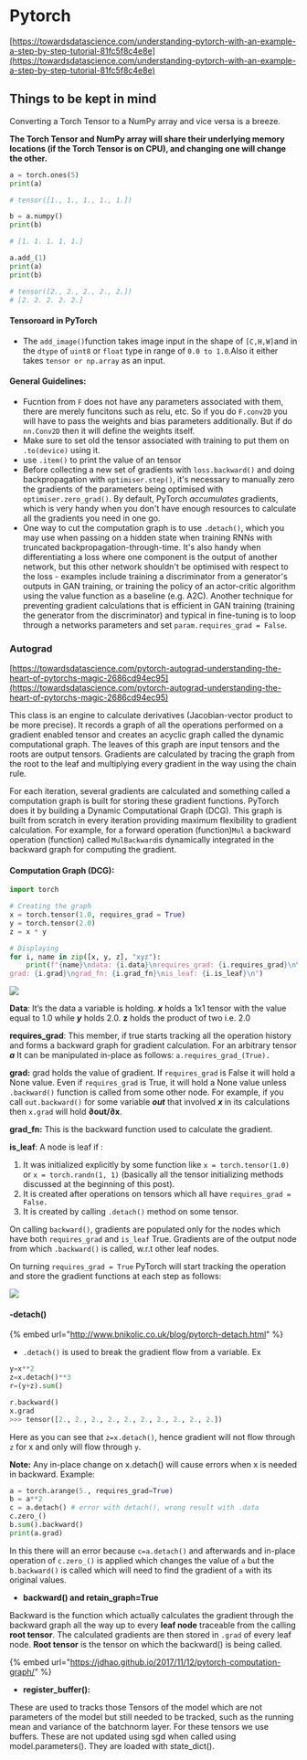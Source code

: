 # Pytorch

[https://towardsdatascience.com/understanding-pytorch-with-an-example-a-step-by-step-tutorial-81fc5f8c4e8e](https://towardsdatascience.com/understanding-pytorch-with-an-example-a-step-by-step-tutorial-81fc5f8c4e8e)

## Things to be kept in mind

Converting a Torch Tensor to a NumPy array and vice versa is a breeze.

**The Torch Tensor and NumPy array will share their underlying memory locations (if the Torch Tensor is on CPU), and changing one will change the other.**

```python
a = torch.ones(5)
print(a)

# tensor([1., 1., 1., 1., 1.])

b = a.numpy()
print(b)

# [1. 1. 1. 1. 1.]

a.add_(1)
print(a)
print(b)

# tensor([2., 2., 2., 2., 2.])
# [2. 2. 2. 2. 2.]
```

#### Tensoroard in PyTorch

* The `add_image()`function takes image input in the shape of `[C,H,W]`and in the `dtype` of `uint8` or `float` type in range of `0.0 to 1.0`.Also it either takes `tensor or np.array` as an input.

#### General Guidelines:

* Fucntion from `F` does not have any parameters associated with them, there are merely funcitons such as relu, etc. So if you do `F.conv2D` you will have to pass the weights and bias parameters additionally. But if do `nn.Conv2D` then it will define the weights itself.&#x20;
* Make sure to set old the tensor associated with training to put them on `.to(device)` using it.&#x20;
* use `.item()` to print the value of an tensor
* Before collecting a new set of gradients with `loss.backward()` and doing backpropagation with `optimiser.step()`, it's necessary to manually zero the gradients of the parameters being optimised with `optimiser.zero_grad()`. By default, PyTorch _accumulates_ gradients, which is very handy when you don't have enough resources to calculate all the gradients you need in one go.
* One way to cut the computation graph is to use `.detach()`, which you may use when passing on a hidden state when training RNNs with truncated backpropagation-through-time. It's also handy when differentiating a loss where one component is the output of another network, but this other network shouldn't be optimised with respect to the loss - examples include training a discriminator from a generator's outputs in GAN training, or training the policy of an actor-critic algorithm using the value function as a baseline (e.g. A2C). Another technique for preventing gradient calculations that is efficient in GAN training (training the generator from the discriminator) and typical in fine-tuning is to loop through a networks parameters and set `param.requires_grad = False`.

### Autograd

[https://towardsdatascience.com/pytorch-autograd-understanding-the-heart-of-pytorchs-magic-2686cd94ec95](https://towardsdatascience.com/pytorch-autograd-understanding-the-heart-of-pytorchs-magic-2686cd94ec95)

This class is an engine to calculate derivatives (Jacobian-vector product to be more precise). It records a graph of all the operations performed on a gradient enabled tensor and creates an acyclic graph called the dynamic computational graph. The leaves of this graph are input tensors and the roots are output tensors. Gradients are calculated by tracing the graph from the root to the leaf and multiplying every gradient in the way using the chain rule.

For each iteration, several gradients are calculated and something called a computation graph is built for storing these gradient functions. PyTorch does it by building a Dynamic Computational Graph (DCG). This graph is built from scratch in every iteration providing maximum flexibility to gradient calculation. For example, for a forward operation (function)`Mul` a backward operation (function) called `MulBackward`is dynamically integrated in the backward graph for computing the gradient.

#### Computation Graph (DCG):

```python
import torch

# Creating the graph
x = torch.tensor(1.0, requires_grad = True)
y = torch.tensor(2.0)
z = x * y

# Displaying
for i, name in zip([x, y, z], "xyz"):
    print(f"{name}\ndata: {i.data}\nrequires_grad: {i.requires_grad}\n\
grad: {i.grad}\ngrad_fn: {i.grad_fn}\nis_leaf: {i.is_leaf}\n")
```

![](<../.gitbook/assets/image (32).png>)

**Data**: It’s the data a variable is holding. _**x**_ holds a 1x1 tensor with the value equal to 1.0 while _**y**_ holds 2.0. **z** holds the product of two i.e. 2.0

**requires\_grad**: This member, if true starts tracking all the operation history and forms a backward graph for gradient calculation. For an arbitrary tensor _**a**_ It can be manipulated in-place as follows: `a.requires_grad_(True).`

**grad:** grad holds the value of gradient. If `requires_grad` is False it will hold a None value. Even if `requires_grad` is True, it will hold a None value unless `.backward()` function is called from some other node. For example, if you call `out.backward()` for some variable _**out**_ that involved _**x**_ in its calculations then `x.grad` will hold **∂out/∂x**.

**grad\_fn:** This is the backward function used to calculate the gradient.

**is\_leaf**: A node is leaf if :

1. It was initialized explicitly by some function like `x = torch.tensor(1.0)` or `x = torch.randn(1, 1)` (basically all the tensor initializing methods discussed at the beginning of this post).
2. It is created after operations on tensors which all have `requires_grad = False.`
3. It is created by calling `.detach()` method on some tensor.

On calling `backward()`, gradients are populated only for the nodes which have both `requires_grad` and `is_leaf` True. Gradients are of the output node from which `.backward()` is called, w.r.t other leaf nodes.

On turning `requires_grad = True` PyTorch will start tracking the operation and store the gradient functions at each step as follows:

![](<../.gitbook/assets/image (25).png>)

#### -detach()

{% embed url="http://www.bnikolic.co.uk/blog/pytorch-detach.html" %}

* `.detach()` is used to break the gradient flow from a variable. Ex

```python
y=x**2
z=x.detach()**3
r=(y+z).sum()

r.backward()
x.grad
>>> tensor([2., 2., 2., 2., 2., 2., 2., 2., 2., 2.])
```

Here as you can see that `z=x.detach()`, hence gradient will not flow through `z` for x and only will flow through `y`.&#x20;

**Note:** Any in-place change on x.detach() will cause errors when x is needed in backward. Example:

```python
a = torch.arange(5., requires_grad=True)
b = a**2
c = a.detach() # error with detach(), wrong result with .data
c.zero_()
b.sum().backward()
print(a.grad)
```

In this there will an error because `c=a.detach()` and afterwards and in-place operation of `c.zero_()` is applied which changes the value of `a` but the `b.backward()` is called which will need to find the gradient of `a` with its original values.

* **backward() and retain\_graph=True**

Backward is the function which actually calculates the gradient through the backward graph all the way up to every **leaf node** traceable from the calling **root tensor**. The calculated gradients are then stored in `.grad` of every leaf node. **Root tensor** is the tensor on which the backward() is being called.&#x20;

{% embed url="https://jdhao.github.io/2017/11/12/pytorch-computation-graph/" %}

* **register\_buffer():**

These are used to tracks those Tensors of the model which are not parameters of the model but still needed to be tracked, such as the running mean and variance of the batchnorm layer. For these tensors we use buffers. These are not updated using sgd when called using model.parameters().  They are loaded with state\_dict().&#x20;

